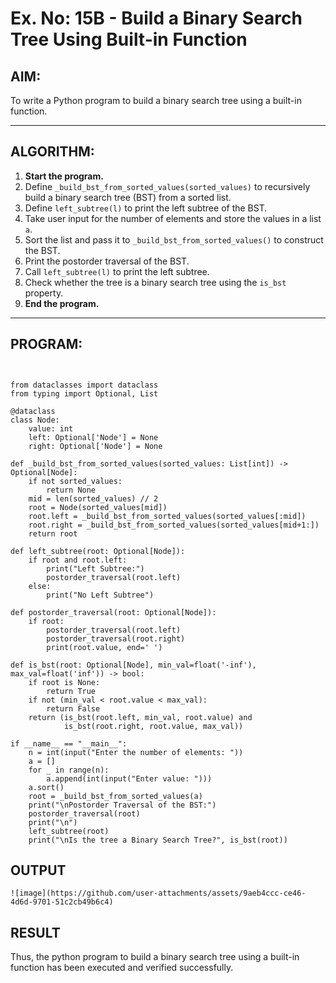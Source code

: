 # Ex. No: 15B - Build a Binary Search Tree Using Built-in Function

## AIM:
To write a Python program to build a binary search tree using a built-in function.

---

## ALGORITHM:

1. **Start the program.**
2. Define `_build_bst_from_sorted_values(sorted_values)` to recursively build a binary search tree (BST) from a sorted list.
3. Define `left_subtree(l)` to print the left subtree of the BST.
4. Take user input for the number of elements and store the values in a list `a`.
5. Sort the list and pass it to `_build_bst_from_sorted_values()` to construct the BST.
6. Print the postorder traversal of the BST.
7. Call `left_subtree(l)` to print the left subtree.
8. Check whether the tree is a binary search tree using the `is_bst` property.
9. **End the program.**

---

## PROGRAM:

```


from dataclasses import dataclass
from typing import Optional, List

@dataclass
class Node:
    value: int
    left: Optional['Node'] = None
    right: Optional['Node'] = None

def _build_bst_from_sorted_values(sorted_values: List[int]) -> Optional[Node]:
    if not sorted_values:
        return None
    mid = len(sorted_values) // 2
    root = Node(sorted_values[mid])
    root.left = _build_bst_from_sorted_values(sorted_values[:mid])
    root.right = _build_bst_from_sorted_values(sorted_values[mid+1:])
    return root

def left_subtree(root: Optional[Node]):
    if root and root.left:
        print("Left Subtree:")
        postorder_traversal(root.left)
    else:
        print("No Left Subtree")

def postorder_traversal(root: Optional[Node]):
    if root:
        postorder_traversal(root.left)
        postorder_traversal(root.right)
        print(root.value, end=' ')

def is_bst(root: Optional[Node], min_val=float('-inf'), max_val=float('inf')) -> bool:
    if root is None:
        return True
    if not (min_val < root.value < max_val):
        return False
    return (is_bst(root.left, min_val, root.value) and
            is_bst(root.right, root.value, max_val))

if __name__ == "__main__":
    n = int(input("Enter the number of elements: "))
    a = []
    for _ in range(n):
        a.append(int(input("Enter value: ")))
    a.sort()
    root = _build_bst_from_sorted_values(a)
    print("\nPostorder Traversal of the BST:")
    postorder_traversal(root)
    print("\n")
    left_subtree(root)
    print("\nIs the tree a Binary Search Tree?", is_bst(root))

```

## OUTPUT
```
![image](https://github.com/user-attachments/assets/9aeb4ccc-ce46-4d6d-9701-51c2cb49b6c4)

```

## RESULT
Thus, the python program to build a binary search tree using a built-in function has been executed and verified successfully.
